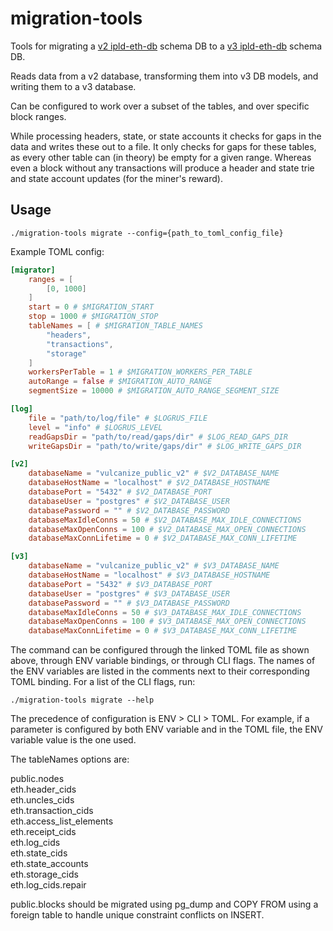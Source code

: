 # migration-tools
Tools for migrating a [v2 ipld-eth-db](https://github.com/vulcanize/ipld-eth-db/releases/tag/v0.2.1) schema DB to a
[v3 ipld-eth-db](https://github.com/vulcanize/ipld-eth-db/releases/tag/v0.3.2) schema DB.

Reads data from a v2 database, transforming them into v3 DB models, and writing them to a v3 database.

Can be configured to work over a subset of the tables, and over specific block ranges.

While processing headers, state, or state accounts it checks for gaps in the data and writes these out to a file. It only checks for
gaps for these tables, as every other table can (in theory) be empty for a given range. Whereas even a block without any transactions will
produce a header and state trie and state account updates (for the miner's reward).

## Usage
`./migration-tools migrate --config={path_to_toml_config_file}`

Example TOML config:

```toml
[migrator]
    ranges = [
        [0, 1000]
    ]
    start = 0 # $MIGRATION_START
    stop = 1000 # $MIGRATION_STOP
    tableNames = [ # $MIGRATION_TABLE_NAMES
        "headers",
        "transactions",
        "storage"
    ]
    workersPerTable = 1 # $MIGRATION_WORKERS_PER_TABLE
    autoRange = false # $MIGRATION_AUTO_RANGE
    segmentSize = 10000 # $MIGRATION_AUTO_RANGE_SEGMENT_SIZE

[log]
    file = "path/to/log/file" # $LOGRUS_FILE
    level = "info" # $LOGRUS_LEVEL
    readGapsDir = "path/to/read/gaps/dir" # $LOG_READ_GAPS_DIR
    writeGapsDir = "path/to/write/gaps/dir" # $LOG_WRITE_GAPS_DIR

[v2]
    databaseName = "vulcanize_public_v2" # $V2_DATABASE_NAME
    databaseHostName = "localhost" # $V2_DATABASE_HOSTNAME
    databasePort = "5432" # $V2_DATABASE_PORT
    databaseUser = "postgres" # $V2_DATABASE_USER
    databasePassword = "" # $V2_DATABASE_PASSWORD
    databaseMaxIdleConns = 50 # $V2_DATABASE_MAX_IDLE_CONNECTIONS
    databaseMaxOpenConns = 100 # $V2_DATABASE_MAX_OPEN_CONNECTIONS
    databaseMaxConnLifetime = 0 # $V2_DATABASE_MAX_CONN_LIFETIME

[v3]
    databaseName = "vulcanize_public_v2" # $V3_DATABASE_NAME
    databaseHostName = "localhost" # $V3_DATABASE_HOSTNAME
    databasePort = "5432" # $V3_DATABASE_PORT
    databaseUser = "postgres" # $V3_DATABASE_USER
    databasePassword = "" # $V3_DATABASE_PASSWORD
    databaseMaxIdleConns = 50 # $V3_DATABASE_MAX_IDLE_CONNECTIONS
    databaseMaxOpenConns = 100 # $V3_DATABASE_MAX_OPEN_CONNECTIONS
    databaseMaxConnLifetime = 0 # $V3_DATABASE_MAX_CONN_LIFETIME
```

The command can be configured through the linked TOML file as shown above, through ENV variable bindings, or through CLI flags.
The names of the ENV variables are listed in the comments next to their corresponding TOML binding. For a list of the CLI flags, run: 

`./migration-tools migrate --help`

The precedence of configuration is ENV > CLI > TOML. For example, if a parameter is configured by both ENV variable
and in the TOML file, the ENV variable value is the one used.

The tableNames options are:

public.nodes  
eth.header_cids  
eth.uncles_cids  
eth.transaction_cids  
eth.access_list_elements  
eth.receipt_cids  
eth.log_cids  
eth.state_cids  
eth.state_accounts  
eth.storage_cids  
eth.log_cids.repair

public.blocks should be migrated using pg_dump and COPY FROM using a foreign table to handle unique constraint conflicts on INSERT.



